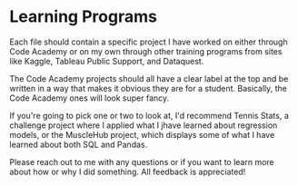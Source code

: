 # Learning Programs

Each file should contain a specific project I have worked on either through Code Academy or on my own through other training programs from sites like Kaggle, Tableau Public Support, and Dataquest. 

The Code Academy projects should all have a clear label at the top and be written in a way that makes it obvious they are for a student. Basically, the Code Academy ones will look super fancy.

If you're going to  pick one or two to look at, I'd recommend Tennis Stats, a challenge project where I applied what I jhave learned about regression models, or the MuscleHub project, which displays some of what I have learned about both SQL and Pandas.

Please reach out to me with any questions or if you want to learn more about how or why I did something. All feedback is appreciated!
